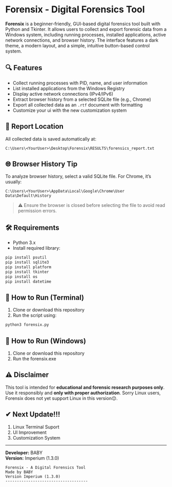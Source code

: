 # Forensix - Digital Forensics Tool

**Forensix** is a beginner-friendly, GUI-based digital forensics tool built with Python and Tkinter. It allows users to collect and export forensic data from a Windows system, including running processes, installed applications, active network connections, and browser history. The interface features a dark theme, a modern layout, and a simple, intuitive button-based control system.

## 🔍 Features

- Collect running processes with PID, name, and user information  
- List installed applications from the Windows Registry  
- Display active network connections (IPv4/IPv6)  
- Extract browser history from a selected SQLite file (e.g., Chrome)  
- Export all collected data as an `.rtf` document with formatting
- Customize your ui with the new customization system

## 📂 Report Location

All collected data is saved automatically at:

```
C:\Users\<YourUser>\Desktop\Forensix\RESULTS\forensics_report.txt
```

## 🌐 Browser History Tip

To analyze browser history, select a valid SQLite file. For Chrome, it’s usually:

```
C:\Users\<YourUser>\AppData\Local\Google\Chrome\User Data\Default\History
```

> ⚠ Ensure the browser is closed before selecting the file to avoid read permission errors.

## 🛠 Requirements

- Python 3.x  
- Install required library:

```bash
pip install psutil
pip install sqlite3
pip install platform
pip install tkinter
pip install os
pip install datetime
```

## 🚀 How to Run (Terminal)

1. Clone or download this repository  
2. Run the script using:

```bash
python3 forensix.py
```

## 🚀 How to Run (Windows)

1. Clone or download this repository  
2. Run the forensix.exe


## ⚠ Disclaimer

This tool is intended for **educational and forensic research purposes only**.  
Use it responsibly and **only with proper authorization**.
Sorry Linux users, Forensix does not yet support Linux in this version😔.

## ✔ Next Update!!!
1. Linux Terminal Suport
2. UI Improvement
3. Customization System
---

**Developer:** BABY  
**Version:** Imperium (1.3.0)  

```
Forensix - A Digital Forensics Tool
Made by BABY
Version Imperium (1.3.0)
------------------------------------
```
